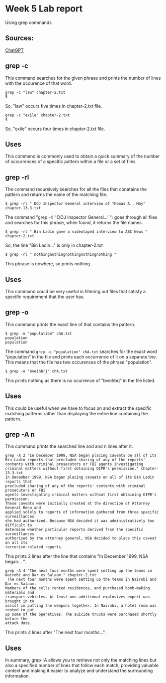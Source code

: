# Week 5 Lab report
Using grep commands
## Sources:
[ChatGPT](https://chat.openai.com/chat)

## grep -c
This command searches for the given phrase and prints the number of lines with the occurence of that word.

```
grep -c "law" chapter-2.txt
5
```
So, "law" occurs five times in chapter-2.txt file.

```
grep -c "exile" chapter-2.txt
4
```
So, "exile" occurs four times in chapter-2.txt file.
## Uses
This command is commonly used to obtain a quick summary of the number of occurrences of a specific pattern within a file or a set of files.

## grep -rl
The command recursively searches for all the files that conatains the pattern and returns the name of the matching file.

```
$ grep -rl " DOJ Inspector General interview of Thomas A., May" 
chapter-13.3.txt
```
The command "grep -rl ' DOJ Inspector General...' ": goes through all files and searches for this phrase, when found, it returns the file names.

```
$ grep -rl " Bin Ladin gave a videotaped interview to ABC News "
chapter-2.txt
```
So, the line "Bin Ladin..." is only in chapter-2.txt

```
$ grep -rl " nothingnothingnothingnothingnothing "

```
This phrase is nowhere, so prints nothing .
## Uses
This command could be very useful in filtering out files that satisfy a specific requirement that the user has.

## grep -o

This command prints the exact line of that contains the pattern.
```
$ grep -o "population" chA.txt
population
population
```
The command ```grep -o "population" chA.txt``` searches for the exact word "population" in the file and prints each occurrence of it on a separate line.
This means that the file has two occurences of the phrase "population".

```
$ grep -o "bveihbrj" chA.txt

```
This prints nothing as there is no ocurrence of "bveihbrj" in the file listed.
## Uses
This could be useful when we have to focus on and extract the specific matching patterns rather than displaying the entire line containing the pattern.

## grep -A n

This command prints the searched line and and n lines after it.

```
grep -A 2 "In December 1999, NSA began placing caveats on all of its Bin Ladin reports that precluded sharing of any of the reports' contents with criminal prosecutors or FBI agents investigating criminal matters without first obtaining OIPR's permission." chapter-13.3.txt 
In December 1999, NSA began placing caveats on all of its Bin Ladin reports that
precluded sharing of any of the reports' contents with criminal prosecutors or FBI
agents investigating criminal matters without first obtaining OIPR's permission.
These caveats were initially created at the direction of Attorney General Reno and
applied solely to reports of information gathered from three specific surveillances
she had authorized. Because NSA decided it was administratively too difficult to
determine whether particular reports derived from the specific surveillances
authorized by the attorney general, NSA decided to place this caveat on all its
terrorism-related reports.
```

This prints 2 lines after the line that contains "In December 1999, NSA began...  ".

```
grep -A 4 "The next four months were spent setting up the teams in Nairobi and Dar es Salaam." chapter-2.txt 
 The next four months were spent setting up the teams in Nairobi and Dar es Salaam.
Members of the cells rented residences, and purchased bomb-making materials and
transport vehicles. At least one additional explosives expert was brought in to
assist in putting the weapons together. In Nairobi, a hotel room was rented to put
up some of the operatives. The suicide trucks were purchased shortly before the
attack date.
```
This prints 4 lines after "The next four months...".
## Uses
In summary, grep -A allows you to retrieve not only the matching lines but also a specified number of lines that follow each match, providing valuable context and making it easier to analyze and understand the surrounding information.
